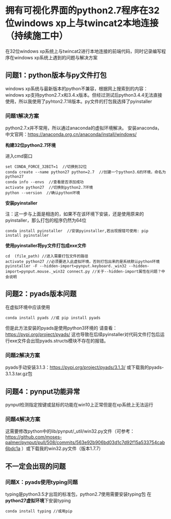 # 拥有可视化界面的python2.7程序在32位windows xp上与twincat2本地连接（持续施工中）
在32位windows  xp系统上与twincat2进行本地连接的前端代码，同时记录编写程序在windows xp系统上遇到的问题与解决方案

## 问题1：python版本与py文件打包
windows xp系统与最新版本的python不兼容，根据网上搜索到的内容：windows xp支持python2.7.x和3.4.x版本。但经过测试后python3.4.4无法直接使用，所以我使用了pyhton2.7.18版本。py文件的打包我选择了pyinstaller
### 问题1解决方案
python2.7.x并不常用，所以通过anaconda的虚拟环境解决。
安装anaconda，中文官网：https://anaconda.org.cn/anaconda/install/windows/

**构建32位python2.7环境**

进入cmd窗口
```
set CONDA_FORCE_32BIT=1  //切换到32位
conda create --name python27 python=2.7  //创建一个python3.6的环境，命名为python27
conda info --envs  //查看是否添加成功
activate python27  //切换到python2.7环境
python --version  //确认python环境
```
**安装pyinstaller**

注：这一步与上面是相连的，如果不在该环境下安装，还是使用原来的pyinstaller，那么打包的程序仍然为64位
```
conda install pyinstaller  //安装pyinstaller,若出现报错可使用: pip install pyinstaller
```
**使用pyinstaller将py文件打包成exe文件**

```
cd  (file_path) //进入需要打包文件的路径
activate python27 //必须要进入此虚拟环境，否则打包出来的是系统默认python环境
pyinstaller -F --hidden-import=pynput.keyboard._win32 --hidden-import=pynput.mouse._win32 connect.py //关于--hidden-import属性在问题？中会说明
```

## 问题2：pyads版本问题
在虚拟环境中应该使用
```
conda install pyads //或 pip install pyads
```
但是此方法安装的pyads是使用python3环境的   请查看：https://pypi.org/project/pyads/ 这也导致在后续pyinstaller对代码文件打包后运行exe文件会出现pyads.structs模块不存在的报错。
### 问题2解决方案
pyads手动安装3.1.3：https://pypi.org/project/pyads/3.1.3/ 或下载我的pyads-3.1.3.tar.gz包

## 问题4：pynput功能异常
pynput检测指定按键或鼠标的功能在win10上正常但是在xp系统上无法运行
### 问题4解决方案
这需要修改python中的lib/pynput/_util/win32.py文件（可参考：https://github.com/moses-palmer/pynput/pull/508/commits/563e92b906bd03d1c7d92f15a533754cab6bdc1a ）或下载我的win32.py文件（版本1.7.7）

## 不一定会出现的问题
### 问题X：pyads使用typing问题
typing是python3.5才出现的标准包，python2.7使用需要安装typing包
在**python27虚拟环境**下安装typing
```
conda install typing //或用pip
```


